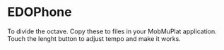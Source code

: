 # EDOPhone
To divide the octave.
Copy these to files in your MobMuPlat application.
Touch the lenght button to adjust tempo and make it works.
